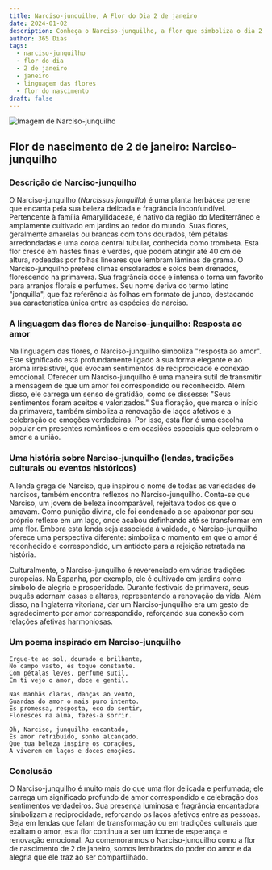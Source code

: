 ```yaml
---
title: Narciso-junquilho, A Flor do Dia 2 de janeiro
date: 2024-01-02
description: Conheça o Narciso-junquilho, a flor que simboliza o dia 2 de janeiro e seu significado 'Resposta ao amor'. Explore a beleza e o simbolismo desta flor encantadora.
author: 365 Dias
tags:
  - narciso-junquilho
  - flor do dia
  - 2 de janeiro
  - janeiro
  - linguagem das flores
  - flor do nascimento
draft: false
---
```


![Imagem de Narciso-junquilho](https://cdn.pixabay.com/photo/2022/04/02/12/29/wild-daffodils-7106921_1280.jpg#center)

## Flor de nascimento de 2 de janeiro: Narciso-junquilho

### Descrição de Narciso-junquilho

O Narciso-junquilho (_Narcissus jonquilla_) é uma planta herbácea perene que encanta pela sua beleza delicada e fragrância inconfundível. Pertencente à família Amaryllidaceae, é nativo da região do Mediterrâneo e amplamente cultivado em jardins ao redor do mundo. Suas flores, geralmente amarelas ou brancas com tons dourados, têm pétalas arredondadas e uma coroa central tubular, conhecida como trombeta. Esta flor cresce em hastes finas e verdes, que podem atingir até 40 cm de altura, rodeadas por folhas lineares que lembram lâminas de grama. O Narciso-junquilho prefere climas ensolarados e solos bem drenados, florescendo na primavera. Sua fragrância doce e intensa o torna um favorito para arranjos florais e perfumes. Seu nome deriva do termo latino "jonquilla", que faz referência às folhas em formato de junco, destacando sua característica única entre as espécies de narciso.

### A linguagem das flores de Narciso-junquilho: Resposta ao amor

Na linguagem das flores, o Narciso-junquilho simboliza "resposta ao amor". Este significado está profundamente ligado à sua forma elegante e ao aroma irresistível, que evocam sentimentos de reciprocidade e conexão emocional. Oferecer um Narciso-junquilho é uma maneira sutil de transmitir a mensagem de que um amor foi correspondido ou reconhecido. Além disso, ele carrega um senso de gratidão, como se dissesse: "Seus sentimentos foram aceitos e valorizados." Sua floração, que marca o início da primavera, também simboliza a renovação de laços afetivos e a celebração de emoções verdadeiras. Por isso, esta flor é uma escolha popular em presentes românticos e em ocasiões especiais que celebram o amor e a união.

### Uma história sobre Narciso-junquilho (lendas, tradições culturais ou eventos históricos)

A lenda grega de Narciso, que inspirou o nome de todas as variedades de narcisos, também encontra reflexos no Narciso-junquilho. Conta-se que Narciso, um jovem de beleza incomparável, rejeitava todos os que o amavam. Como punição divina, ele foi condenado a se apaixonar por seu próprio reflexo em um lago, onde acabou definhando até se transformar em uma flor. Embora esta lenda seja associada à vaidade, o Narciso-junquilho oferece uma perspectiva diferente: simboliza o momento em que o amor é reconhecido e correspondido, um antídoto para a rejeição retratada na história.

Culturalmente, o Narciso-junquilho é reverenciado em várias tradições europeias. Na Espanha, por exemplo, ele é cultivado em jardins como símbolo de alegria e prosperidade. Durante festivais de primavera, seus buquês adornam casas e altares, representando a renovação da vida. Além disso, na Inglaterra vitoriana, dar um Narciso-junquilho era um gesto de agradecimento por amor correspondido, reforçando sua conexão com relações afetivas harmoniosas.

### Um poema inspirado em Narciso-junquilho

```
Ergue-te ao sol, dourado e brilhante,  
No campo vasto, és toque constante.  
Com pétalas leves, perfume sutil,  
Em ti vejo o amor, doce e gentil.  

Nas manhãs claras, danças ao vento,  
Guardas do amor o mais puro intento.  
És promessa, resposta, eco do sentir,  
Floresces na alma, fazes-a sorrir.  

Oh, Narciso, junquilho encantado,  
És amor retribuído, sonho alcançado.  
Que tua beleza inspire os corações,  
A viverem em laços e doces emoções.
```

### Conclusão

O Narciso-junquilho é muito mais do que uma flor delicada e perfumada; ele carrega um significado profundo de amor correspondido e celebração dos sentimentos verdadeiros. Sua presença luminosa e fragrância encantadora simbolizam a reciprocidade, reforçando os laços afetivos entre as pessoas. Seja em lendas que falam de transformação ou em tradições culturais que exaltam o amor, esta flor continua a ser um ícone de esperança e renovação emocional. Ao comemorarmos o Narciso-junquilho como a flor de nascimento de 2 de janeiro, somos lembrados do poder do amor e da alegria que ele traz ao ser compartilhado.